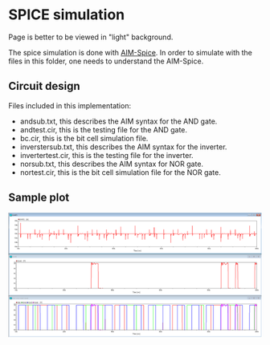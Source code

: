 # SPICE simulation

Page is better to be viewed in "light" background.

The spice simulation is done with [AIM-Spice](http://www.aimspice.com/). In order to simulate with the files in this folder, one needs to understand the AIM-Spice.

## Circuit design

Files included in this implementation:

- andsub.txt, this describes the AIM syntax for the AND gate.
- andtest.cir, this is the testing file for the AND gate.
- bc.cir, this is the bit cell simulation file.
- inverstersub.txt, this describes the AIM syntax for the inverter.
- invertertest.cir, this is the testing file for the inverter.
- norsub.txt, this describes the AIM syntax for NOR gate.
- nortest.cir, this is the bit cell simulation file for the NOR gate.

## Sample plot

![plot@1V](1V.png)
